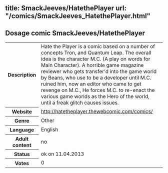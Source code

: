 title: SmackJeeves/HatethePlayer
url: "/comics/SmackJeeves_HatethePlayer.html"
---
Dosage comic SmackJeeves/HatethePlayer
-----------------------------------------

<table class="comicinfo">
<tr>
<th>Description</th><td>Hate the Player is a comic based on a number of concepts Tron, and Quantum Leap. The overall idea is the character M.C. (A play on words for Main Character). A horrible game magazine reviewer who gets transfer'd into the game world by Beans, who use to be a developer until M.C. ruined him, now an editor who came to get revenge on M.C., He forces M.C. to re-enact the various game worlds as the Hero of the world, until a freak glitch causes issues.</td>
</tr>
<tr>
<th>Website</th><td><a href="http://hatetheplayer.thewebcomic.com/comics/">http://hatetheplayer.thewebcomic.com/comics/</a></td>
</tr>
<tr>
<th>Genre</th><td>Other</td>
</tr>
<tr>
<th>Language</th><td>English</td>
</tr>
<tr>
<th>Adult content</th><td>no</td>
</tr>
<tr>
<th>Status</th><td>ok on 11.04.2013</td>
</tr>
<tr>
<th>Votes</th><td>0</div></td>
</tr>
</table>
